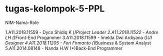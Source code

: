 # tugas-kelompok-5-PPL

 NIM-Nama-Role 

1.A11.2018.11559 - Dyco Shidiq K (*)Project Leader
2.A11.2018.11522 - Andre LH (*)Front-End Progammer
3.A11.2018.11599 - Imelda Dwi Ardiyana (*)UI Designer
4.A11.2018.11205 - Feri Firmanto (*)Business & System Analyst
5.A11.2014.08148 - Nanda H.W (*)Back-End Programmer
